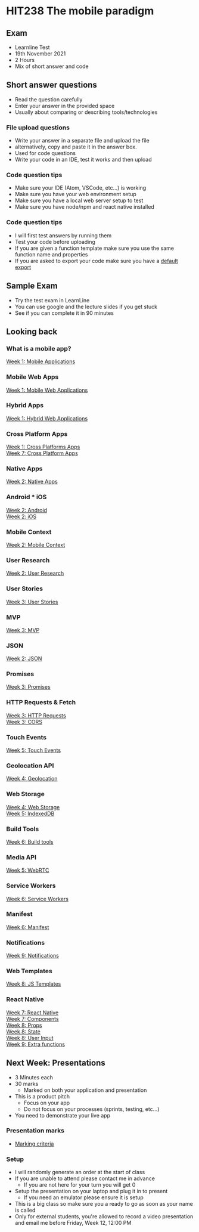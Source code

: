 <!-- .slide: data-background-image="../images/bg-smartphone.jpg" -->
# HIT238 The mobile paradigm



<!-- .slide: data-background-image="../images/bg-smartphone.jpg" -->
## Exam
* Learnline Test
* 19th November 2021 
* 2 Hours
* Mix of short answer and code



<!-- .slide: data-background-image="../images/bg-smartphone.jpg" -->
## Short answer questions
* Read the question carefully
* Enter your answer in the provided space
* Usually about comparing or describing tools/technologies


<!-- .slide: data-background-image="../images/bg-smartphone.jpg" -->
### File upload questions
* Write your answer in a separate file and upload the file
* alternatively, copy and paste it in the answer box.
* Used for code questions
* Write your code in an IDE, test it works and then upload


<!-- .slide: data-background-image="../images/bg-smartphone.jpg" -->
### Code question tips
* Make sure your IDE (Atom, VSCode, etc...) is working
* Make sure you have your web environment setup
* Make sure you have a local web server setup to test
* Make sure you have node/npm and react native installed


<!-- .slide: data-background-image="../images/bg-smartphone.jpg" -->
### Code question tips
* I will first test answers by running them
* Test your code before uploading
* If you are given a function template make sure you use the same function name and properties
* If you are asked to export your code make sure you have a [default export](https://cdu-hit238.github.io/slides/week7/#/5/3)


<!-- .slide: data-background-image="../images/bg-smartphone.jpg" -->
## Sample Exam
* Try the test exam in LearnLine
* You can use google and the lecture slides if you get stuck
* See if you can complete it in 90 minutes



<!-- .slide: data-background-image="../images/bg-smartphone.jpg" -->
## Looking back


<!-- .slide: data-background-image="../images/bg-smartphone.jpg" -->
### What is a mobile app?
[Week 1: Mobile Applications](https://cdu-hit238.github.io/slides/week1/#/3)


<!-- .slide: data-background-image="../images/bg-smartphone.jpg" -->
### Mobile Web Apps
[Week 1: Mobile Web Applications](https://cdu-hit238.github.io/slides/week1/#/4)


<!-- .slide: data-background-image="../images/bg-smartphone.jpg" -->
### Hybrid Apps
[Week 1: Hybrid Web Applications](https://cdu-hit238.github.io/slides/week1/#/5)


<!-- .slide: data-background-image="../images/bg-smartphone.jpg" -->
### Cross Platform Apps
[Week 1: Cross Platforms Apps](https://cdu-hit238.github.io/slides/week1/#/6)  
[Week 7: Cross Platform Apps](https://cdu-hit238.github.io/slides/week7/#/3)


<!-- .slide: data-background-image="../images/bg-smartphone.jpg" -->
### Native Apps
[Week 2: Native Apps](https://cdu-hit238.github.io/slides/week2/#/3/1)


<!-- .slide: data-background-image="../images/bg-smartphone.jpg" -->
### Android * iOS
[Week 2: Android](https://cdu-hit238.github.io/slides/week2/#/4)  
[Week 2: iOS](https://cdu-hit238.github.io/slides/week2/#/4/2)


<!-- .slide: data-background-image="../images/bg-smartphone.jpg" -->
### Mobile Context
[Week 2: Mobile Context](https://cdu-hit238.github.io/slides/week2/#/5)


<!-- .slide: data-background-image="../images/bg-smartphone.jpg" -->
### User Research
[Week 2: User Research](https://cdu-hit238.github.io/slides/week2/#/6)


<!-- .slide: data-background-image="../images/bg-smartphone.jpg" -->
### User Stories
[Week 3: User Stories](https://cdu-hit238.github.io/slides/week3/#/2)


<!-- .slide: data-background-image="../images/bg-smartphone.jpg" -->
### MVP
[Week 3: MVP](https://cdu-hit238.github.io/slides/week3/#/1)


<!-- .slide: data-background-image="../images/bg-smartphone.jpg" -->
### JSON
[Week 2: JSON](https://cdu-hit238.github.io/slides/week2/#/9)


<!-- .slide: data-background-image="../images/bg-smartphone.jpg" -->
### Promises
[Week 3: Promises](https://cdu-hit238.github.io/slides/week3/#/3)


<!-- .slide: data-background-image="../images/bg-smartphone.jpg" -->
### HTTP Requests & Fetch
[Week 3: HTTP Requests](https://cdu-hit238.github.io/slides/week3/#/4)  
[Week 3: CORS](https://cdu-hit238.github.io/slides/week3/#/5)


<!-- .slide: data-background-image="../images/bg-smartphone.jpg" -->
### Touch Events
[Week 5: Touch Events](https://cdu-hit238.github.io/slides/week5/#/1)


<!-- .slide: data-background-image="../images/bg-smartphone.jpg" -->
### Geolocation API
[Week 4: Geolocation](https://cdu-hit238.github.io/slides/week4/#/4)


<!-- .slide: data-background-image="../images/bg-smartphone.jpg" -->
### Web Storage
[Week 4: Web Storage](https://cdu-hit238.github.io/slides/week4/#/5)  
[Week 5: IndexedDB](https://cdu-hit238.github.io/slides/week5/#/4)


<!-- .slide: data-background-image="../images/bg-smartphone.jpg" -->
### Build Tools
[Week 6: Build tools](https://cdu-hit238.github.io/slides/week6/#/1)


<!-- .slide: data-background-image="../images/bg-smartphone.jpg" -->
### Media API
[Week 5: WebRTC](https://cdu-hit238.github.io/slides/week2/#/3)


<!-- .slide: data-background-image="../images/bg-smartphone.jpg" -->
### Service Workers
[Week 6: Service Workers](https://cdu-hit238.github.io/slides/week6/#/2)


<!-- .slide: data-background-image="../images/bg-smartphone.jpg" -->
### Manifest
[Week 6: Manifest](https://cdu-hit238.github.io/slides/week6/#/3)


<!-- .slide: data-background-image="../images/bg-smartphone.jpg" -->
### Notifications
[Week 9: Notifications](https://cdu-hit238.github.io/slides/week9/#/3)


<!-- .slide: data-background-image="../images/bg-smartphone.jpg" -->
### Web Templates
[Week 8: JS Templates](https://cdu-hit238.github.io/slides/week8/#/5)


<!-- .slide: data-background-image="../images/bg-smartphone.jpg" -->
### React Native
[Week 7: React Native](https://cdu-hit238.github.io/slides/week7/#/4)  
[Week 7: Components](https://cdu-hit238.github.io/slides/week7/#/6)  
[Week 8: Props](https://cdu-hit238.github.io/slides/week8/#/2)  
[Week 8: State](https://cdu-hit238.github.io/slides/week8/#/3)  
[Week 8: User Input](https://cdu-hit238.github.io/slides/week8/#/4)  
[Week 9: Extra functions](https://cdu-hit238.github.io/slides/week9/#/1)



<!-- .slide: data-background-image="../images/bg-smartphone.jpg" -->
## Next Week: Presentations
* 3 Minutes each
* 30 marks
	* Marked on both your application and presentation
* This is a product pitch
	* Focus on your app
	* Do not focus on your processes (sprints, testing, etc...)
* You need to demonstrate your live app


<!-- .slide: data-background-image="../images/bg-smartphone.jpg" -->
### Presentation marks
* [Marking criteria]( 	
https://online.cdu.edu.au/bbcswebdav/pid-3139661-dt-content-rid-17399245_2/xid-17399245_2)


<!-- .slide: data-background-image="../images/bg-smartphone.jpg" -->
### Setup
* I will randomly generate an order at the start of class
* If you are unable to attend please contact me in advance
	* If you are not here for your turn you will get 0
* Setup the presentation on your laptop and plug it in to present
	* If you need an emulator please ensure it is setup
* This is a big class so make sure you a ready to go as soon as your name is called
* Only for external students, you're allowed to record a video presentation and email me before Friday, Week 12, 12:00 PM